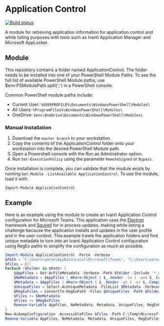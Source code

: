 # Application Control

[![Build status](https://ci.appveyor.com/api/projects/status/bq59wmi4vd8h2uvq/branch/master?svg=true)](https://ci.appveyor.com/project/aaronparker/applicationcontrol/branch/master)

A module for retreiving application information for application control and white listing purposes with tools such as Ivanti Application Manager and Microsoft AppLocker.

## Module

This repository contains a folder named ApplicationControl. The folder needs to be installed into one of your PowerShell Module Paths. To see the full list of available PowerShell Module paths, use $env:PSModulePath.split(';') in a PowerShell console.

Common PowerShell module paths include:

* Current User: `%USERPROFILE%\Documents\WindowsPowerShell\Modules\`
* All Users: `%ProgramFiles%\WindowsPowerShell\Modules\`
* OneDrive: `$env:OneDrive\Documents\WindowsPowerShell\Modules\`

### Manual Installation

1. Download the `master branch` to your workstation.
2. Copy the contents of the ApplicationControl folder onto your workstation into the desired PowerShell Module path.
3. Open a Powershell console with the Run as Administrator option.
4. Run `Set-ExecutionPolicy` using the parameter `RemoteSigned` or `Bypass`.

Once installation is complete, you can validate that the module exists by running `Get-Module -ListAvailable ApplicationControl`. To use the module, load it with:

    Import-Module ApplicationControl

## Example

Here is an example using the module to create an Ivanti Application Control configuration for Microsoft Teams. This application uses the [Electron](https://electronjs.org/) framework and [Squirell](https://electronjs.org/docs/api/auto-updater) for in process updates, making white listing a challenge because the application installs and updates in the user profile and in the user context. This example trawls the application folders and find unique metadata to turn into an Ivanti Application Control configuration using RegEx paths to simplify the configuration as much as possible.

```powershell
Import-Module ApplicationControl -Force -Verbose
$Path = "C:\Users\aaron\AppData\Local\Microsoft\Teams", "C:\Users\aaron\AppData\Local\Microsoft\TeamsMeetingAddin"
$Files = @()
ForEach ($Folder in $Path) {
    $AppFiles = Get-AcFileMetadata -Verbose -Path $Folder -Include '*.exe', '*.dll', '*.ocx'
    $NoMetadata = $AppFiles | Where-Object { $_.Vendor -le 1 -and $_.Company -le 1 -and $_.Product -le 1 -and $_.Description -le 1 }
    $Metadata = $AppFiles | Where-Object { $_.Vendor -gt 1 -or $_.Company -gt 1 -or $_.Product -gt 1 -or $_.Description -gt 1 }
    $UniqueFiles = Select-AcUniqueMetadata -FileList $Metadata -Verbose
    $RegExFiles = ConvertTo-RegExPath -Files $UniqueFiles -Path $Folder -Verbose
    $Files += $NoMetadata
    $Files += $RegExFiles
    Remove-Variable AppFiles, NoMetadata, Metadata, UniqueFiles, RegExFiles
}
New-AcAampConfiguration -AccessibleFiles $Files -Path C:\Temp\MicrosoftTeams.aamp -RegEx -Verbose
Remove-Variable AppFiles, NoMetadata, Metadata, UniqueFiles, RegExFiles, Files
```